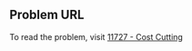 ## Problem URL

To read the problem, visit [11727 - Cost Cutting](https://uva.onlinejudge.org/external/117/p11727.pdf)
